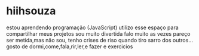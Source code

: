 # hiihsouza
estou aprendendo programação (JavaScript)
utilizo esse espaço para compartilhar meus projetos
sou muito divertida falo muito as vezes pareço ser metida,mas não sou, tenho crises de riso quando tiro sarro dos outros...
gosto de dormi,come,fala,rir,ler,e fazer e exercicios

